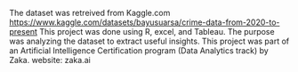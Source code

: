 The dataset was retreived from Kaggle.com
https://www.kaggle.com/datasets/bayusuarsa/crime-data-from-2020-to-present
This project was done using R, excel, and Tableau. 
The purpose was analyzing the dataset to extract useful insights.
This project was part of an Artificial Intelligence Certification program (Data Analytics track) by Zaka. website: zaka.ai
